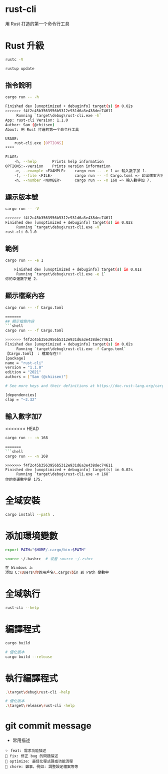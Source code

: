 # rust-cli
用 Rust 打造的第一个命令行工具

# Rust 升級
```bash
rustc -V

rustup update
```

## 指令說明
```bash
cargo run -- -h
```

```bash
Finished dev [unoptimized + debuginfo] target(s) in 0.02s
>>>>>>> f4f2c45b3563956b5312e931d6a3e438dec74611
     Running `target\debug\rust-cli.exe -h`
App: rust-cli Version: 1.1.0
Author: Sam (@chiisen)
About: 用 Rust 打造的第一个命令行工具

USAGE:
    rust-cli.exe [OPTIONS]
****

FLAGS:
    -h, --help       Prints help information
OPTIONS:--version    Prints version information
    -e, --example <EXAMPLE>    cargo run -- -e 1 => 輸入數字加 1.
    -f, --file <FILE>          cargo run -- -f Cargo.toml => 印出檔案內容.
    -n, --number <NUMBER>      cargo run -- -n 168 => 輸入數字加 7.

```

## 顯示版本號
```bash
cargo run -- -V
```

```bash
>>>>>>> f4f2c45b3563956b5312e931d6a3e438dec74611
Finished dev [unoptimized + debuginfo] target(s) in 0.02s
     Running `target\debug\rust-cli.exe -V`
rust-cli 0.1.0
```

## 範例
```bash
cargo run -- -e 1
```

```bash
    Finished dev [unoptimized + debuginfo] target(s) in 0.01s
     Running `target\debug\rust-cli.exe -e 1`
你的幸運數字是 2.
```

## 顯示檔案內容
```bash
cargo run -- -f Cargo.toml
```

```bash
=======
## 顯示檔案內容
```shell
cargo run -- -f Cargo.toml
```

```bash
>>>>>>> f4f2c45b3563956b5312e931d6a3e438dec74611
Finished dev [unoptimized + debuginfo] target(s) in 0.02s
     Running `target\debug\rust-cli.exe -f Cargo.toml`
【Cargo.toml】 : 檔案存在!!
[package]
name = "rust-cli"
version = "1.1.0"
edition = "2021"
authors = ["Sam (@chiisen)"]

# See more keys and their definitions at https://doc.rust-lang.org/cargo/reference/manifest.html

[dependencies]
clap = "~2.32"
```

## 輸入數字加7
<<<<<<< HEAD
```bash
cargo run -- -n 168
```

```bash
=======
```shell
cargo run -- -n 168
```

```shell
>>>>>>> f4f2c45b3563956b5312e931d6a3e438dec74611
Finished dev [unoptimized + debuginfo] target(s) in 0.02s
     Running `target\debug\rust-cli.exe -n 168`
你的幸運數字是 175.
```

# 全域安裝
```bash
cargo install --path .
```

# 添加環境變數
```bash
export PATH="$HOME/.cargo/bin:$PATH"

source ~/.bashrc  # 或者 source ~/.zshrc

在 Windows 上
添加 C:\Users\你的用戶名\.cargo\bin 到 Path 變數中
```

# 全域執行
```bash
rust-cli --help
```

# 編譯程式
```bash
cargo build

# 優化版本
cargo build --release
```

# 執行編譯程式
```bash
.\target\debug\rust-cli -help

# 優化版本
.\target\release\rust-cli -help
```

# git commit message
- 常用描述
```shell
✨ feat: 需求功能描述
🐛 fix: 修正 bug 的問題描述
💄 optimize: 最佳化程式碼或功能流程
🔧 chore: 雜事，例如: 調整設定檔案等等 
```

